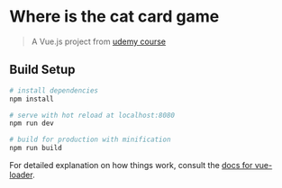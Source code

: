 # Where is the cat card game

> A Vue.js project from [udemy course](https://www.udemy.com/course/sifirdan-ileri-seviye-vuejs-2-vuex-vue-router-egitim-seti/)

## Build Setup

``` bash
# install dependencies
npm install

# serve with hot reload at localhost:8080
npm run dev

# build for production with minification
npm run build
```

For detailed explanation on how things work, consult the [docs for vue-loader](http://vuejs.github.io/vue-loader).
